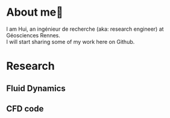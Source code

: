 # About me👋
I am Hui, an ingénieur de recherche (aka: research engineer) at Géosciences Rennes.  
I will start sharing some of my work here on Github.

# Research

## Fluid Dynamics

## CFD code
